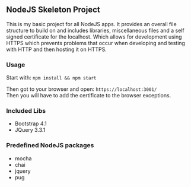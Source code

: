 ## NodeJS Skeleton Project

This is my basic project for all NodeJS apps. It provides an overall file
structure to build on and includes libraries, miscellaneous files and a self
signed certificate for the localhost. Which allows for development using HTTPS
which prevents problems that occur when developing and testing with HTTP and
then hosting it on HTTPS.

### Usage

Start with:
``npm install && npm start``

Then got to your browser and open: ``https://localhost:3001/``  
Then you will have to add the certificate to the browser exceptions.

### Included Libs
  - Bootstrap 4.1
  - JQuery 3.3.1

### Predefined NodeJS packages
  - mocha
  - chai
  - jquery
  - pug

